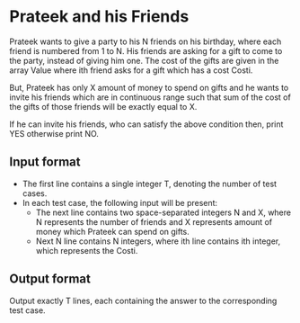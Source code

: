 # Prateek and his Friends

Prateek wants to give a party to his N friends on his birthday, where each friend is numbered from 1 to N. His friends are asking for a gift to come to the party, instead of giving him one. The cost of the gifts are given in the array Value where ith friend asks for a gift which has a cost Costi.

But, Prateek has only X amount of money to spend on gifts and he wants to invite his friends which are in continuous range such that sum of the cost of the gifts of those friends will be exactly equal to X.

If he can invite his friends, who can satisfy the above condition then, print YES otherwise print NO.

## Input format

- The first line contains a single integer T, denoting the number of test cases.
- In each test case, the following input will be present:
  - The next line contains two space-separated integers N and X, where N represents the number of friends and X represents amount of money which Prateek can spend on gifts.
  - Next N line contains N integers, where ith line contains ith integer, which represents the Costi.

## Output format

Output exactly T lines, each containing the answer to the corresponding test case.
